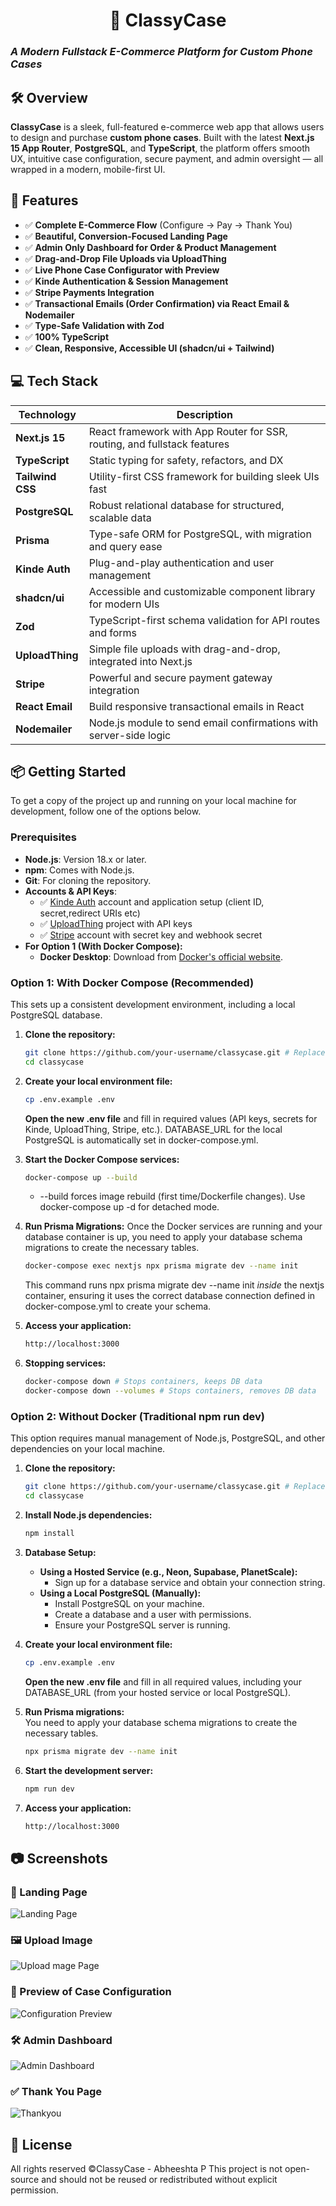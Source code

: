 <h1 align="center"> 📱 ClassyCase </h1>

### *A Modern Fullstack E-Commerce Platform for Custom Phone Cases*


## 🛠 Overview

**ClassyCase** is a sleek, full-featured e-commerce web app that allows users to design and purchase **custom phone cases**. Built with the latest **Next.js 15 App Router**, **PostgreSQL**, and **TypeScript**, the platform offers smooth UX, intuitive case configuration, secure payment, and admin oversight — all wrapped in a modern, mobile-first UI.



## 🚀 Features

* ✅ **Complete E-Commerce Flow** (Configure → Pay → Thank You)
* ✅ **Beautiful, Conversion-Focused Landing Page**
* ✅ **Admin Only Dashboard for Order & Product Management**
* ✅ **Drag-and-Drop File Uploads via UploadThing**
* ✅ **Live Phone Case Configurator with Preview**
* ✅ **Kinde Authentication & Session Management**
* ✅ **Stripe Payments Integration**
* ✅ **Transactional Emails (Order Confirmation) via React Email & Nodemailer**
* ✅ **Type-Safe Validation with Zod**
* ✅ **100% TypeScript**
* ✅ **Clean, Responsive, Accessible UI (shadcn/ui + Tailwind)**



## 💻 Tech Stack

| Technology       | Description                                                              |
| ---------------- | ------------------------------------------------------------------------ |
| **Next.js 15**   | React framework with App Router for SSR, routing, and fullstack features |
| **TypeScript**   | Static typing for safety, refactors, and DX                              |
| **Tailwind CSS** | Utility-first CSS framework for building sleek UIs fast                  |
| **PostgreSQL**   | Robust relational database for structured, scalable data                 |
| **Prisma**       | Type-safe ORM for PostgreSQL, with migration and query ease              |
| **Kinde Auth**   | Plug-and-play authentication and user management                         |
| **shadcn/ui**    | Accessible and customizable component library for modern UIs             |
| **Zod**          | TypeScript-first schema validation for API routes and forms              |
| **UploadThing**  | Simple file uploads with drag-and-drop, integrated into Next.js          |
| **Stripe**       | Powerful and secure payment gateway integration                          |
| **React Email**  | Build responsive transactional emails in React                           |
| **Nodemailer**   | Node.js module to send email confirmations with server-side logic        |


## **📦 Getting Started**

To get a copy of the project up and running on your local machine for development, follow one of the options below.

### **Prerequisites**

* **Node.js**: Version 18.x or later.  
* **npm**: Comes with Node.js.  
* **Git**: For cloning the repository. 
* **Accounts & API Keys**:
  - ✅ [Kinde Auth](https://kinde.com/) account and application setup (client ID, secret,redirect URIs etc)
  - ✅ [UploadThing](https://uploadthing.com/) project with API keys
  - ✅ [Stripe](https://dashboard.stripe.com/) account with secret key and webhook secret 
* **For Option 1 (With Docker Compose):**  
  * **Docker Desktop**: Download from [Docker's official website](https://www.docker.com/products/docker-desktop/).

### **Option 1: With Docker Compose (Recommended)**

This sets up a consistent development environment, including a local PostgreSQL database.

1. **Clone the repository:**  
   ``` bash
   git clone https://github.com/your-username/classycase.git # Replace with your actual repo URL  
   cd classycase
   ```

2. **Create your local environment file:**  
   ``` bash
   cp .env.example .env
   ```

   **Open the new .env file** and fill in required values (API keys, secrets for Kinde, UploadThing, Stripe, etc.). DATABASE\_URL for the local PostgreSQL is automatically set in docker-compose.yml.  
3. **Start the Docker Compose services:** 
   ``` bash 
   docker-compose up --build
    ```
   * \--build forces image rebuild (first time/Dockerfile changes). Use docker-compose up \-d for detached mode.  
4. **Run Prisma Migrations:** 
   Once the Docker services are running and your database container is up, you need to apply your database schema migrations to create the necessary tables.  
   ``` bash
   docker-compose exec nextjs npx prisma migrate dev --name init
   ```
   This command runs npx prisma migrate dev \--name init *inside* the nextjs container, ensuring it uses the correct database connection defined in docker-compose.yml to create your schema.  
5. **Access your application:** 
    ``` bash
    http://localhost:3000  
    ```
6. **Stopping services:** 
   ``` bash 
   docker-compose down # Stops containers, keeps DB data  
   docker-compose down --volumes # Stops containers, removes DB data
   ```

### **Option 2: Without Docker (Traditional npm run dev)**

This option requires manual management of Node.js, PostgreSQL, and other dependencies on your local machine.

1. **Clone the repository:**  
    ``` bash
    git clone https://github.com/your-username/classycase.git # Replace with your actual repo URL  
    cd classycase
    ```

2. **Install Node.js dependencies:** 
   ``` bash 
   npm install
   ```

3. **Database Setup:**  
   * **Using a Hosted Service (e.g., Neon, Supabase, PlanetScale):**  
     * Sign up for a database service and obtain your connection string.  
   * **Using a Local PostgreSQL (Manually):**  
     * Install PostgreSQL on your machine.  
     * Create a database and a user with permissions.  
     * Ensure your PostgreSQL server is running.  
4. **Create your local environment file:**  
   ``` bash
   cp .env.example .env
   ```

   **Open the new .env file** and fill in all required values, including your DATABASE\_URL (from your hosted service or local PostgreSQL).  
5. **Run Prisma migrations:**  
   You need to apply your database schema migrations to create the necessary tables.  
   ``` bash
   npx prisma migrate dev --name init
   ```

6. **Start the development server:**  
   ```bash
   npm run dev
   ```

7. **Access your application:** 
    ``` bash
    http://localhost:3000  
    ```

## 📷 Screenshots

### 🚀 Landing Page  
![Landing Page](https://github.com/user-attachments/assets/9544ad92-1082-4a64-b213-d9edad6378b4)

### 🖼️ Upload Image 
![Upload mage Page](https://github.com/user-attachments/assets/6225ed0c-f3ec-4ec1-8839-94154fa666d2)

### 🎨 Preview of Case Configuration
![Configuration Preview](https://github.com/user-attachments/assets/8bb914e0-6d4e-435f-bb39-9fcdd1458bcf)

### 🛠️ Admin Dashboard  
![Admin Dashboard](https://github.com/user-attachments/assets/77e8a6cb-0454-4c11-9097-973055a9a72a)

### ✅ Thank You Page  
![Thankyou](https://github.com/user-attachments/assets/00118fc1-2cde-49b8-90d5-a823fe47a045)



## 📜 License

All rights reserved ©ClassyCase - Abheeshta P
This project is not open-source and should not be reused or redistributed without explicit permission.

